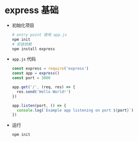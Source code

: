 # express 基础

- 初始化项目
    ```bash
    # entry point 使用 app.js
    npm init
    # 安装依赖
    npm install express
    ```

- `app.js` 代码
    ```javascript
    const express = require('express')
    const app = express()
    const port = 3000

    app.get('/', (req, res) => {
      res.send('Hello World!')
    })

    app.listen(port, () => {
      console.log(`Example app listening on port ${port}`)
    })
    ```

- 运行
    ```bash
    npm init
    ```
